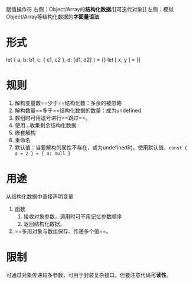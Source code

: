 赋值操作符
右侧：Object/Array的**结构化数据**/[[可迭代对象]] 
左侧：模拟Object/Array等结构化数据的**字面量语法**

# 形式
let { a, b: b1, c: { c1, c2 }, d: \[d1, d2] }  = {}
let \[ x, y ] = []
# 规则
1. 解构变量数==少于==结构化数：多余的被忽略
2. 解构数量==多于==结构化数据的数量：成为undefined
3. 数组时可用逗号进行==跳过==。
4. 使用...收集剩余结构化数据
5. 嵌套解构
6. 重命名
7. 默认值：当要解构的属性不存在，或为undefined时，使用默认值，`const { a = 2 } = { a: null }` 

# 用途
从结构化数据中直接声明变量
1. 函数
	1. 接收对象参数，调用时可不用记忆参数顺序
	2. 返回结构化数据。
2. ==多用对象与数组保存、传递多个值==。

# 限制
可通过对象传递较多参数，可用于封装复杂接口。但要注意代码**可读性**。
